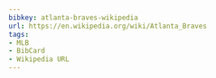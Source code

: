 ```yaml
---
bibkey: atlanta-braves-wikipedia
url: https://en.wikipedia.org/wiki/Atlanta_Braves
tags:
- MLB
- BibCard
- Wikipedia URL
---
```


